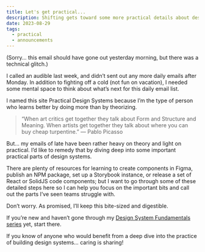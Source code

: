 ```yaml
---
title: Let's get practical...
description: Shifting gets toward some more practical details about design system.
date: 2023-08-29
tags:
  - practical
  - announcements
---
```

(Sorry... this email should have gone out yesterday morning, but there was a technical glitch.)

I called an audible last week, and didn’t sent out any more daily emails after Monday. In addition to fighting off a cold (not fun on vacation), I needed some mental space to think about what’s next for this daily email list.

I named this site Practical Design Systems because I’m the type of person who learns better by doing more than by theorizing.

> “When art critics get together they talk about Form and Structure and Meaning. When artists get together they talk about where you can buy cheap turpentine.”
— Pablo Picasso

But… my emails of late have been rather heavy on theory and light on practical. I’d like to remedy that by diving deep into some important practical parts of design systems. 

There are plenty of resources for learning to create components in Figma, publish an NPM package, set up a Storybook instance, or release a set of React or SolidJS code components; but I want to go through some of these detailed steps here so I can help you focus on the important bits and call out the parts I’ve seen teams struggle with.

Don’t worry. As promised, I’ll keep this bite-sized and digestible.

If you’re new and haven’t gone through my [Design System Fundamentals series](https://practicaldesignsystems.com/30-days/) yet, start there.

If you know of anyone who would benefit from a deep dive into the practice of building design systems… caring is sharing!
